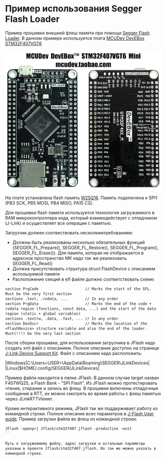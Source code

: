 # Пример использования Segger Flash Loader

Пример прошивки внешней флеш памяти при помощи [Segger Flash Loader](https://wiki.segger.com/SEGGER_Flash_Loader). В данном примере используется плата [MCUDev DevEBox STM32F407VGT6](https://github.com/mcauser/MCUDEV_DEVEBOX_F407VGT6)

![MCUDev DevEBox STM32F407VGT6](./img/STM32F407VGT6.jpg)

На плате установлена flash память [W25Q16](./doc/w25q16jv%20spi%20revd%2008122016.pdf). Память подключена к SPI1 (PB3 SCK, PB5 MOSI, PB4 MISO, PA15 CS).

Для прошивки flash памяти используется технология загружаемого в RAM микроконтроллера кода, который взаимодействует с отладчиком (J-Link) и осуществляет все операции с памятью. 

Загрузчик должен соотвествовать несколкимтребованиям:

* Должны быть реализованы несколько обязательных функций (SEGGER_FL_Prepare(), SEGGER_FL_Restore(), SEGGER_FL_Program(), SEGGER_FL_Erase()). Для памяти, которая не отображается в адресное пространство МК надо так же реализовать SEGGER_FL_Read()
* Должна присутствовать структура struct FlashDevice с описанием используемой памяти
* Расположение секций в elf файле должно соответствовать схеме:

```
section PrgCode                     // Marks the start of the SFL. Must be the very first section
sections .text, .rodata, ...        // In any order
section PrgData                     // Marks the end of the code + rodata region (functions, const data, ...) and the start of the data region (static + global variables)
sections .textrw, .data, .fast, ... // In any order
section DevDscr                     // Marks the location of the <FlashDevice> structure variable and also the end of the loader. Must(!!!) be the very last section
```

После сборки прошивки, для использования загрузчика в JFlash надо создать xml файл с описанием. Полное описание доступно на странице [J-Link Device Support Kit](https://wiki.segger.com/J-Link_Device_Support_Kit). Файл с описанием надо расположить:

|Windows|C:\Users\<USER>\AppData\Roaming\SEGGER\JLinkDevices|
|Linux|$HOME/.config/SEGGER/JLinkDevices|

Пример файла находится в папке JFlash. В данном случае target назван F407WQ25, а Flash Bank - "SPI Flash". Из JFlash можно протестировать чтение, стирание и запись во флеш. В прошивки включены отладочные сообщения в RTT, их можно смотреть во время работы с флеш памятью через JLinkRTTViewer.

Кроме интерактивного режима, JFlash так же поддерживает работу из командной строки. Полное описание всех параметров в [J-Flash User guide](https://www.segger.com/downloads/flasher/UM08003). Пример загрузки файла во флеш из командной строки:

```
JFlash -openprj Jflash/stm32f407.jflash -production -exit
``

Путь к загружаемому файлу, адрес загрузки и остальные параметры указаны в проекте Jflash/stm32f407.jflash. Их так же можно указать в командной строке.